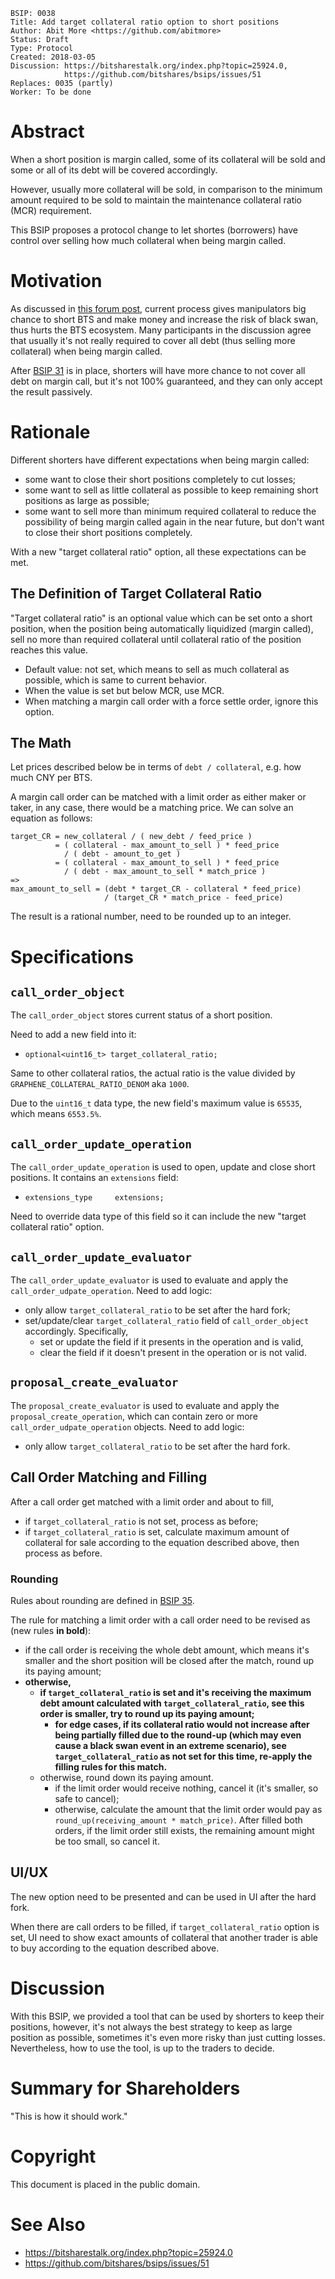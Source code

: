     BSIP: 0038
    Title: Add target collateral ratio option to short positions
    Author: Abit More <https://github.com/abitmore>
    Status: Draft
    Type: Protocol
    Created: 2018-03-05
    Discussion: https://bitsharestalk.org/index.php?topic=25924.0,
                https://github.com/bitshares/bsips/issues/51
    Replaces: 0035 (partly)
    Worker: To be done

# Abstract

When a short position is margin called, some of its collateral will be sold
and some or all of its debt will be covered accordingly.

However, usually more collateral will be sold, in comparison to the minimum
amount required to be sold to maintain the maintenance collateral ratio (MCR)
requirement.

This BSIP proposes a protocol change to let shortes (borrowers) have control
over selling how much collateral when being margin called.

# Motivation

As discussed in [this forum
post](https://bitsharestalk.org/index.php?topic=25924.0), current process gives
manipulators big chance to short BTS and make money and increase the risk of
black swan, thus hurts the BTS ecosystem. Many participants in the discussion
agree that usually it's not really required to cover all debt (thus selling more
collateral) when being margin called.

After [BSIP 31](bsip-0031.md) is
in place, shorters will have more chance to not cover all debt on margin call,
but it's not 100% guaranteed, and they can only accept the result passively.

# Rationale

Different shorters have different expectations when being margin called:
* some want to close their short positions completely to cut losses;
* some want to sell as little collateral as possible to keep remaining short
  positions as large as possible;
* some want to sell more than minimum required collateral to reduce the
  possibility of being margin called again in the near future, but don't
  want to close their short positions completely.

With a new "target collateral ratio" option, all these expectations can be met.

## The Definition of Target Collateral Ratio

"Target collateral ratio" is an optional value which can be set onto a short
position, when the position being automatically liquidized (margin called),
sell no more than required collateral until collateral ratio of the position
reaches this value.
* Default value: not set, which means to sell as much collateral as possible,
  which is same to current behavior.
* When the value is set but below MCR, use MCR.
* When matching a margin call order with a force settle order, ignore this
  option.

## The Math

Let prices described below be in terms of `debt / collateral`,
e.g. how much CNY per BTS.

A margin call order can be matched with a limit order as either maker or taker,
in any case, there would be a matching price. We can solve an equation as
follows:

```
target_CR = new_collateral / ( new_debt / feed_price )
          = ( collateral - max_amount_to_sell ) * feed_price
            / ( debt - amount_to_get )
          = ( collateral - max_amount_to_sell ) * feed_price
            / ( debt - max_amount_to_sell * match_price )
=>
max_amount_to_sell = (debt * target_CR - collateral * feed_price)
                     / (target_CR * match_price - feed_price)
```

The result is a rational number, need to be rounded up to an integer.


# Specifications

## `call_order_object`

The `call_order_object` stores current status of a short position.

Need to add a new field into it:

* `optional<uint16_t> target_collateral_ratio;`

Same to other collateral ratios, the actual ratio is the value divided by
`GRAPHENE_COLLATERAL_RATIO_DENOM` aka `1000`.

Due to the `uint16_t` data type, the new field's maximum value is `65535`,
which means `6553.5%`.

## `call_order_update_operation`

The `call_order_update_operation` is used to open, update and close short
positions. It contains an `extensions` field:

* `extensions_type     extensions;`

Need to override data type of this field so it can include the new "target
collateral ratio" option.

## `call_order_update_evaluator`

The `call_order_update_evaluator` is used to evaluate and apply the
`call_order_udpate_operation`. Need to add logic:
* only allow `target_collateral_ratio` to be set after the hard fork;
* set/update/clear `target_collateral_ratio` field of `call_order_object`
  accordingly. Specifically,
  * set or update the field if it presents in the operation and is valid,
  * clear the field if it doesn't present in the operation or is not valid.

## `proposal_create_evaluator`

The `proposal_create_evaluator` is used to evaluate and apply the
`proposal_create_operation`, which can contain zero or more
`call_order_udpate_operation` objects. Need to add logic:
* only allow `target_collateral_ratio` to be set after the hard fork.

## Call Order Matching and Filling

After a call order get matched with a limit order and about to fill,
* if `target_collateral_ratio` is not set, process as before;
* if `target_collateral_ratio` is set, calculate maximum amount of collateral
  for sale according to the equation described above, then process as before.

### Rounding

Rules about rounding are defined in [BSIP 35](bsip-0035.md).

The rule for matching a limit order with a call order need to be revised as
(new rules **in bold**):
* if the call order is receiving the whole debt amount, which means it's
smaller and the short position will be closed after the match, round up its
paying amount;
* **otherwise,**
  * **if `target_collateral_ratio` is set and it's receiving the maximum debt
 amount calculated with `target_collateral_ratio`, see this order is smaller,
 try to round up its paying amount;**
    * **for edge cases, if its collateral ratio would not increase after being
   partially filled due to the round-up (which may even cause a black swan
   event in an extreme scenario), see `target_collateral_ratio` as not set for
   this time, re-apply the filling rules for this match.**
  * otherwise, round down its paying amount.
    * if the limit order would receive nothing, cancel it (it's smaller,
   so safe to cancel);
    * otherwise, calculate the amount that the limit order would pay as
   `round_up(receiving_amount * match_price)`. After filled both orders,
   if the limit order still exists, the remaining amount might be too small,
   so cancel it.


## UI/UX

The new option need to be presented and can be used in UI after the hard fork.

When there are call orders to be filled, if `target_collateral_ratio` option
is set, UI need to show exact amounts of collateral that another trader is able
to buy according to the equation described above.

# Discussion

With this BSIP, we provided a tool that can be used by shorters to keep their
positions, however, it's not always the best strategy to keep as large position
as possible, sometimes it's even more risky than just cutting losses.
Nevertheless, how to use the tool, is up to the traders to decide.

# Summary for Shareholders

"This is how it should work."

# Copyright

This document is placed in the public domain.

# See Also

* https://bitsharestalk.org/index.php?topic=25924.0
* https://github.com/bitshares/bsips/issues/51
